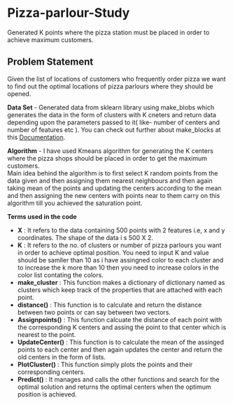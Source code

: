 # Pizza-parlour-Study
Generated K points where the pizza station must be placed in order to achieve maximum customers.

## Problem Statement 
Given the list of locations of customers who frequently order pizza we want to find out the optimal locations of pizza  parlours where they should be opened.

__Data Set__ - Generated data from sklearn library using make_blobs which generates the data in the form of clusters with K cneters and return data depending upon the parameters passed to it( like- number of centers and number of features etc ). You can check out further about make_blocks at this <a href="https://scikit-learn.org/stable/modules/generated/sklearn.datasets.make_blobs.html">Documentation</a>.

__Algorithm__ - I have used Kmeans algorithm for generating the K centers where the pizza shops should be placed in order to get the maximum customers.<br>
Main idea behind the algorithm is to first select K random points from the data given and then assigning them nearest neighbours and then again taking mean of the points and updating the centers according to the mean and then assigning the new centers with points near to them carry on this algorithm till you achieved the saturation point.

__Terms used in the code__
- __X__ : It refers to the data containing 500 points with 2 features i.e, x and y coordinates. The shape of the data i
          s 500 X 2.
- __K__ : It refers to the no. of clusters or number of pizza parlours you want in order to achieve optimal position. You need           to input K and value should be samller than 10 as i have assingned color to each cluster and to increase the k more             than 10 then you need to increase colors in the color list contating the colors.
- __make_cluster__ : This function makes a dictionary of dictionary named as clusters which keep track of the properties that                         are attached with each point.
- __distance()__ : This function is to calculate and return the distance between two points or can say between two vectors.
- __Assignpoints()__ : This function calcuate the distance of each point with the corresponding K centers and assing the point                        to that center which is nearest to the point.
- __UpdateCenter()__ : This function is to calculate the mean of the assinged points to each center and then again updates the                        center and return the old centers in the form of lists.
- __PlotCluster()__ : This function simply plots the points and their corresponding centers.
- __Predict()__ : It manages and calls the other functions and search for the optimal solution and returns the optimal centers                   when the optimum position is achieved. 
